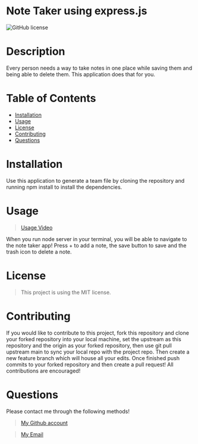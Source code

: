 # Note Taker using express.js

      
![GitHub license](https://img.shields.io/static/v1?label=License&message=MIT&color=blue&style=for-the-badge)

# Description
Every person needs a way to take notes in one place while saving them and being able to delete them. This application does that for you.
# Table of Contents 

- [Installation](#installation)
- [Usage](#usage)
- [License](#license)
- [Contributing](#contributing)
- [Questions](#questions)

# Installation 

Use this application to generate a team file by cloning the repository and running npm install to install the dependencies.

# Usage
> [Usage Video](loading...)

When you run node server in your terminal, you will be able to navigate to the note taker app! Press + to add a note, the save button to save and the trash icon to delete a note.

# License

> This project is using the MIT license.

# Contributing

If you would like to contribute to this project, fork this repository and clone your forked repository into your local machine, set the upstream as this repository and the origin as your forked repository, then use git pull upstream main to sync your local repo with the project repo. Then create a new feature branch which will house all your edits. Once finished push commits to your forked repository and then create a pull request! All contributions are encouraged!


# Questions
Please contact me through the following methods!

> [My Github account](https://github.com/charles-nyabeze)

> <a href="mailto:charlesnnyabeze@gmail.com">My Email</a> 
